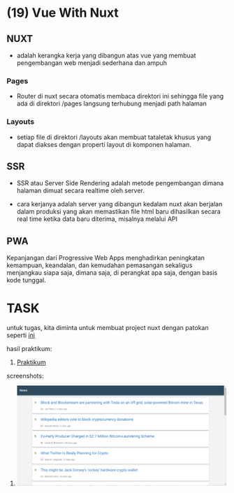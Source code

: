 # (19) Vue With Nuxt

## NUXT

- adalah kerangka kerja yang dibangun atas vue yang membuat pengembangan web menjadi sederhana dan ampuh

### Pages

- Router di nuxt secara otomatis membaca direktori ini sehingga file yang ada di direktori /pages langsung terhubung menjadi path halaman

### Layouts

- setiap file di direktori /layouts akan membuat tataletak khusus yang dapat diakses dengan properti layout di komponen halaman.

## SSR

- SSR atau Server Side Rendering adalah metode pengembangan dimana halaman dimuat secara realtime oleh server.

- cara kerjanya adalah server yang dibangun kedalam nuxt akan berjalan dalam produksi yang akan memastikan file html baru dihasilkan secara real time ketika data baru diterima, misalnya melalui API

## PWA

Kepanjangan dari Progressive Web Apps menghadirkan peningkatan kemampuan, keandalan, dan kemudahan pemasangan sekaligus menjangkau siapa saja, dimana saja, di perangkat apa saja, dengan basis kode tunggal.

# TASK

untuk tugas, kita diminta untuk membuat project nuxt dengan patokan seperti [ini](https://hn.nuxtjs.org/news)

hasil praktikum:

1. [Praktikum](praktikum/)

screenshots:

1. ![](screenshots/1.png)
